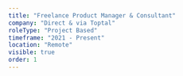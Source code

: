 ```yaml
---
title: "Freelance Product Manager & Consultant"
company: "Direct & via Toptal"
roleType: "Project Based"
timeframe: "2021 - Present" 
location: "Remote"
visible: true
order: 1
---
```


